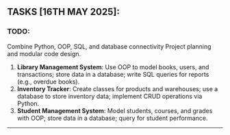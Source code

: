 ## TASKS [16TH MAY 2025]:

### TODO:

Combine Python, OOP, SQL, and database connectivity
Project planning and modular code design.

1. **Library Management System**: Use OOP to model books, users, and transactions; store data in a database; write SQL queries for reports (e.g., overdue books).
2. **Inventory Tracker**: Create classes for products and warehouses; use a database to store inventory data; implement CRUD operations via Python.
3. **Student Management System**: Model students, courses, and grades with OOP; store data in a database; query for student performance.

---

